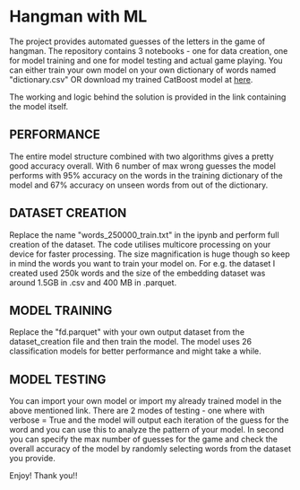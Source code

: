 # Hangman with ML

The project provides automated guesses of the letters in the game of hangman. The repository contains 3 notebooks -  one for data creation, one for model training and one for model testing and actual game playing. You can either train your own model on your own dictionary of words named "dictionary.csv" OR download my trained CatBoost model at [here]().

The working and logic behind the solution is provided in the link containing the model itself.

## PERFORMANCE 

The entire model structure combined with two algorithms gives a pretty good accuracy overall. With 6 number of max wrong guesses the model performs with 95% accuracy on the words in the training dictionary of the model and 67% accuracy on unseen words from out of the dictionary.

## DATASET CREATION 

Replace the name "words_250000_train.txt" in the ipynb and perform full creation of the dataset. The code utilises multicore processing on your device for faster processing. The size magnification is huge though so keep in mind the words you want to train your model on. For e.g. the dataset I created used 250k words and the size of the embedding dataset was around 1.5GB in .csv and 400 MB in .parquet.

## MODEL TRAINING 

Replace the "fd.parquet" with your own output dataset from the dataset_creation file and then train the model. The model uses 26 classification models for better performance and might take a while.

## MODEL TESTING

You can import your own model or import my already trained model in the above mentioned link. There are 2 modes of testing - one where with verbose = True and the model will output each iteration of the guess for the word and you can use this to analyze the pattern of your model. In second you can specify the max number of guesses for the game and check the overall accuracy of the model by randomly selecting words from the dataset you provide. 

Enjoy!
Thank you!!
